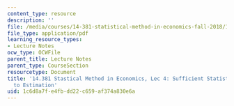 ```yaml
---
content_type: resource
description: ''
file: /media/courses/14-381-statistical-method-in-economics-fall-2018/1c6d8a7fe4fbdd22c659af374a830e6a_MIT14_381F18_lec4.pdf
file_type: application/pdf
learning_resource_types:
- Lecture Notes
ocw_type: OCWFile
parent_title: Lecture Notes
parent_type: CourseSection
resourcetype: Document
title: '14.381 Stastical Method in Economics, Lec 4: Sufficient Statistics, Introduction
  to Estimation'
uid: 1c6d8a7f-e4fb-dd22-c659-af374a830e6a
---
```

